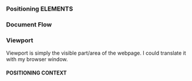 ### Positioning ELEMENTS 

### Document Flow 

### Viewport 
Viewport is simply the visible part/area of the webpage. I could translate it with my browser window. 


#### POSITIONING CONTEXT